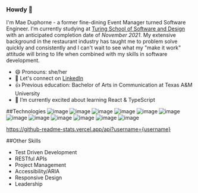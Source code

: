 ### Howdy 🤠

I'm Mae Duphorne - a former fine-dining Event Manager turned Software Engineer. I'm currently studying at [Turing School of Software and Design](https://turing.edu/) with an anticipated completion date of _November 2021_. My extensive background in the restaurant industry has taught me to problem solve quickly and consistently and I can't wait to see what my "make it work" attitude will bring to life when combined with my skills in software development.  

- 😄 Pronouns: she/her
- 💬 Let's connect on [LinkedIn](https://www.linkedin.com/in/maeduphorne/)
- 👍 Previous education: Bachelor of Arts in Communication at Texas A&M University
- 🌱 I’m currently excited about learning React & TypeScript

##Technologies
![image]({https://img.shields.io/badge/JavaScript-323330?style=for-the-badge&logo=javascript&logoColor=F7DF1E})
![image]({https://img.shields.io/badge/React-20232A?style=for-the-badge&logo=react&logoColor=61DAFB})
![image]({https://img.shields.io/badge/HTML5-E34F26?style=for-the-badge&logo=html5&logoColor=white})
![image]({https://img.shields.io/badge/CSS3-1572B6?style=for-the-badge&logo=css3&logoColor=white})
![image]({https://img.shields.io/badge/React_Router-CA4245?style=for-the-badge&logo=react-router&logoColor=white})
![image]({https://img.shields.io/badge/Sass-CC6699?style=for-the-badge&logo=sass&logoColor=white})
![image]({https://img.shields.io/badge/npm-CB3837?style=for-the-badge&logo=npm&logoColor=white})
![image]({https://img.shields.io/badge/Express.js-000000?style=for-the-badge&logo=express&logoColor=white})
![image]({https://img.shields.io/badge/Markdown-000000?style=for-the-badge&logo=markdown&logoColor=white})
![image]({https://img.shields.io/badge/Cypress-17202C?style=for-the-badge&logo=cypress&logoColor=white})
![image]({https://img.shields.io/badge/Chart.js-FF6384?style=for-the-badge&logo=chartdotjs&logoColor=white})
![image]({https://img.shields.io/badge/Mocha-8D6748?style=for-the-badge&logo=Mocha&logoColor=white})


https://github-readme-stats.vercel.app/api?username={username}


##Other Skills
- Test Driven Development
- RESTful APIs
- Project Management
- Accessibility/ARIA
- Responsive Design
- Leadership
